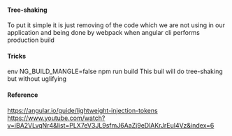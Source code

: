 #### Tree-shaking
To put it simple it is just removing of the code which we are not using in our application and being done by webpack when angular cli performs production build

#### Tricks
env NG_BUILD_MANGLE=false npm run build
This buil will do tree-shaking but without uglifying

#### Reference
https://angular.io/guide/lightweight-injection-tokens
https://www.youtube.com/watch?v=iBA2VLvqNr4&list=PLX7eV3JL9sfmJ6AaZj9eDlAKrJrEul4Vz&index=6